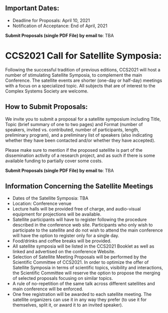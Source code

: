 ## Important Dates:
- Deadline for Proposals: April 10, 2021
- Notification of Acceptance: End of April, 2021

**Submit Proposals (single PDF File) by email to**: TBA

# CCS2021 Call for Satellite Symposia:


Following the successful tradition of previous editions, CCS2021 will host a number of stimulating Satellite Symposia, to complement the main Conference. The satellite events are shorter (one-day or half-day) meetings with a focus on a specialized topic. All subjects that are of interest to the Complex Systems Society are welcome.

## How to Submit Proposals:
We invite you to submit a proposal for a satellite symposium including Title, Topic (brief summary of one to two pages) and Format (number of speakers, invited vs. contributed, number of participants, length, preliminary program), and a preliminary list of speakers (also indicating whether they have been contacted and/or whether they have accepted).

Please make sure to mention if the proposed satellite is part of the dissemination activity of a research project, and as such if there is some available funding to partially cover some costs.

**Submit Proposals (single PDF File) by email to**: TBA


## Information Concerning the Satellite Meetings

- Dates of the Satellite Symposia: TBA
- Location: Conference venue
- Lecture halls will be provided free of charge, and audio-visual equipment for projections will be available.
- Satellite participants will have to register following the procedure described in the conference web site. Participants who only wish to participate to the satellite and do not wish to attend the main conference will have the option to register only for a single day.
- Food/drinks and coffee breaks will be provided.
- All satellite symposia will be listed in the CCS2021 Booklet as well as linked and advertised on the conference Website.
- Selection of Satellite Meeting Proposals will be performed by the Scientific Committee of CCS2021. In order to optimize the offer of Satellite Symposia in terms of scientific topics, visibility and interactions, the Scientific Committee will reserve the option to propose the merging of selected proposals focusing on similar topics.
- A rule of no-repetition of the same talk across different satellites and main conference will be enforced.
- One free registration will be awarded to each satellite meeting. The satellite organizers can use it in any way they prefer (to use it for themselves, split it, or award it to an invited speaker).
